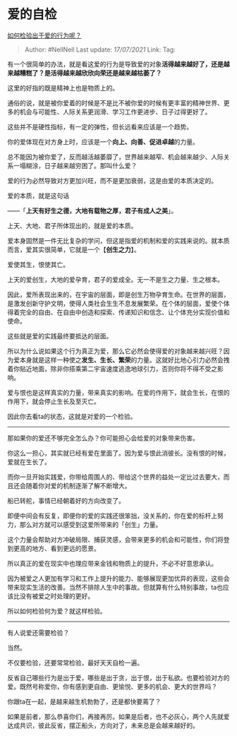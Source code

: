 # 爱的自检
[如何检验出于爱的行为呢？](https://www.zhihu.com/question/441688567/answer/1708886796)

> Author: #NellNell
> Last update: *17/07/2021*
> Link:
> Tag:

有一个很简单的办法，就是看这爱的行为是导致爱的对象**活得越来越好了，还是越来越糟糕了？是活得越来越欣欣向荣还是越来越枯萎了？**

这里的好指的既是精神上也是物质上的。

通俗的说，就是被你爱着的时候是不是比不被你爱的时候有更丰富的精神世界、更多的机会与可能性、人际关系更润滑、学习工作更进步、日子过得更好了。

这些并不是硬性指标，有一定的弹性，但长远看来应该是一个趋势。

你的爱体现在对方身上时，应该是一个**向上、向善、促进卓越**的力量。

总不能因为被你爱了，反而越活越萎靡了，世界越来越窄、机会越来越少、人际关系一塌糊涂，日子越来越穷困了。那叫什么爱？

爱的行为必然导致对方更加兴旺，而不是更加衰弱，这是由爱的本质决定的。

爱的本质，就是这句话

——「**上天有好生之德，大地有载物之厚，君子有成人之美**」。

上天、大地、君子所体现出的，就是爱的本质。

爱本身固然是一件无比复杂的学问，但这是指爱的机制和爱的实践来说的。就本质而言，爱其实很简单，它就是一个【**创生之力**】。

爱使其生，恨使其亡。

上天的爱创生，大地的爱孕育，君子的爱成全。无一不是生之力量、生之根本。

因此，爱所表现出来的，在宇宙的层面，即是创生万物孕育生命。在世界的层面，是激发创新守护文明，使得人类社会生生不息发展繁荣。在个体的层面，爱使个体得着完全的自由、在自由中创造和探索、传递知识和信念、让个体充分实现价值和使命。

这些就是爱的实践最终要抵达的层面。

所以为什么说如果这个行为真正为爱，那么它必然会使得爱的对象越来越兴旺？因为爱本身就是这样一种使之**发生、生长、繁荣**的力量。这就好比地心引力必然会拽着你贴近地面，除非你搭乘第二宇宙速度逃逸地球引力，否则你将不得不受之影响。

爱与恨也是这样真实的力量，带来真实的影响。在爱的作用下，就会生长，在恨的作用下，就会停止生长及至灭亡。

因此你去看ta的状态，这就是对爱的一个检验。

---

那如果你的爱还不够完全怎么办？你可能担心会给爱的对象带来伤害。

你这么一担心，其实就已经有爱在里面了。因为爱与恨此消彼长。没有恨的时候，爱就在生长了。

而你一旦开始实践爱，你带给周围人的、带给这个世界的益处一定比过去要大，而且还会随着你对爱的机制逐渐了解不断增大。

船已转舵，事情已经朝着好的方向改变了。

即便中间会有反复，即便你的爱的实践还很笨拙，没关系的，你在爱的标杆上努力，那么对方就可以感受到这爱所带来的「创生」力量。

这个力量会帮助对方冲破局限、捕获灵感，会带来更多的机会和可能性，你们将登到更高的地方、看到更远的愿景。

所以真正的爱在现实中也理应带来金钱和物质上的提升，不必不好意思承认。

因为被爱之人更加有学习和工作上提升的能力、能够展现更加优异的表现，这些会带来现实生活的改善。当然不排除人生中的事故。但就算有什么特别事故，ta也应该比没有被爱之时处理的更好。

所以如何检验何为爱？就这样检验。

---

有人说爱还需要检验？

当然。

不仅要检验，还要常常检验，最好天天自检一遍。

反省自己哪些行为是出于爱，哪些是出于贪，出于恨，出于私欲。也要检验对方的爱。既然号称爱你，你有感到更自由、更愉悦、更多的机会、更大的世界吗？

你跟ta在一起，是越来越生机勃勃了，还是都快要蔫了？

如果是前者，那么恭喜你们，再接再厉。如果是后者，也不必灰心，两个人先就爱达成共识，彼此反省，摆正船头，方向对了，未来总是会越来越好的。
